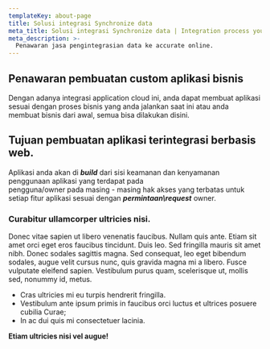 ```yaml
---
templateKey: about-page
title: Solusi integrasi Synchronize data
meta_title: Solusi integrasi Synchronize data | Integration process your business
meta_description: >-
  Penawaran jasa pengintegrasian data ke accurate online.
---
```

## Penawaran pembuatan custom aplikasi bisnis

Dengan adanya integrasi application cloud ini, 
anda dapat membuat aplikasi sesuai dengan proses bisnis yang anda jalankan saat ini
atau anda membuat bisnis dari awal, semua bisa dilakukan disini.

## Tujuan pembuatan aplikasi terintegrasi berbasis web. 

Aplikasi anda akan di **_build_** dari sisi keamanan dan kenyamanan penggunaan aplikasi yang terdapat pada<br /> pengguna/owner
pada masing - masing hak akses yang terbatas untuk setiap fitur aplikasi sesuai dengan **_permintaan\request_** owner. <br />



### Curabitur ullamcorper ultricies nisi.

Donec vitae sapien ut libero venenatis faucibus. Nullam quis ante. Etiam sit amet orci eget eros faucibus tincidunt. 
Duis leo. Sed fringilla mauris sit amet nibh. Donec sodales sagittis magna. Sed consequat, leo eget bibendum sodales, 
augue velit cursus nunc, quis gravida magna mi a libero. Fusce vulputate eleifend sapien. Vestibulum purus quam, scelerisque ut, 
mollis sed, nonummy id, metus. 
* Cras ultricies mi eu turpis hendrerit fringilla. 
* Vestibulum ante ipsum primis in faucibus orci luctus et ultrices posuere cubilia Curae; 
* In ac dui quis mi consectetuer lacinia.

**Etiam ultricies nisi vel augue!**
